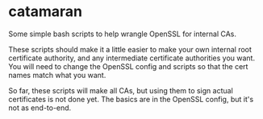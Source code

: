 # catamaran

Some simple bash scripts to help wrangle OpenSSL for internal CAs.

These scripts should make it a little easier to make your own internal root certificate authority, and any intermediate certificate authorities you want. You will need to change the OpenSSL config and scripts so that the cert names match what you want.

So far, these scripts will make all CAs, but using them to sign actual certificates is not done yet. The basics are in the OpenSSL config, but it's not as end-to-end.
